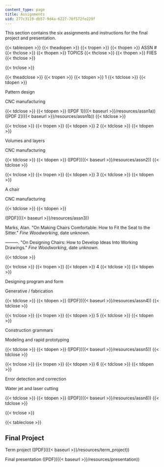 ```yaml
---
content_type: page
title: Assignments
uid: 277c3119-db57-9d4a-6227-70f572fe229f
---
```


This section contains the six assignments and instructions for the final project and presentation.

{{< tableopen >}}
{{< theadopen >}}
{{< tropen >}}
{{< thopen >}}
ASSN #
{{< thclose >}}
{{< thopen >}}
TOPICS
{{< thclose >}}
{{< thopen >}}
FIlES
{{< thclose >}}

{{< trclose >}}

{{< theadclose >}}
{{< tropen >}}
{{< tdopen >}}
1
{{< tdclose >}}
{{< tdopen >}}


Pattern design

CNC manufacturing


{{< tdclose >}}
{{< tdopen >}}
([PDF 1]({{< baseurl >}}/resources/assn1a)) ([PDF 2]({{< baseurl >}}/resources/assn1b))
{{< tdclose >}}

{{< trclose >}}
{{< tropen >}}
{{< tdopen >}}
2
{{< tdclose >}}
{{< tdopen >}}


Volumes and layers

CNC manufacturing


{{< tdclose >}}
{{< tdopen >}}
([PDF]({{< baseurl >}}/resources/assn2))
{{< tdclose >}}

{{< trclose >}}
{{< tropen >}}
{{< tdopen >}}
3
{{< tdclose >}}
{{< tdopen >}}


A chair

CNC manufacturing


{{< tdclose >}}
{{< tdopen >}}


([PDF]({{< baseurl >}}/resources/assn3))

Marks, Alan. "On Making Chairs Comfortable: How to Fit the Seat to the Sitter." _Fine Woodworking_, date unknown.

———. "On Designing Chairs: How to Develop Ideas Into Working Drawings." _Fine Woodworking_, date unknown.


{{< tdclose >}}

{{< trclose >}}
{{< tropen >}}
{{< tdopen >}}
4
{{< tdclose >}}
{{< tdopen >}}


Designing program and form

Generative / fabrication


{{< tdclose >}}
{{< tdopen >}}
([PDF]({{< baseurl >}}/resources/assn4))
{{< tdclose >}}

{{< trclose >}}
{{< tropen >}}
{{< tdopen >}}
5
{{< tdclose >}}
{{< tdopen >}}


Construction grammars

Modeling and rapid prototyping


{{< tdclose >}}
{{< tdopen >}}
([PDF]({{< baseurl >}}/resources/assn5))
{{< tdclose >}}

{{< trclose >}}
{{< tropen >}}
{{< tdopen >}}
6
{{< tdclose >}}
{{< tdopen >}}


Error detection and correction

Water jet and laser cutting


{{< tdclose >}}
{{< tdopen >}}
([PDF]({{< baseurl >}}/resources/assn6))
{{< tdclose >}}

{{< trclose >}}

{{< tableclose >}}

Final Project
-------------

Term project ([PDF]({{< baseurl >}}/resources/term_project))

Final presentation ([PDF]({{< baseurl >}}/resources/presentation))